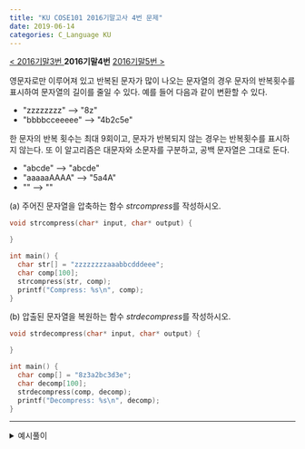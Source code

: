 ```yaml
---
title: "KU COSE101 2016기말고사 4번 문제"
date: 2019-06-14
categories: C_Language KU
---
```


[< 2016기말3번 ](https://detegice.github.io/COSE101-2016Final-Pro3)
 **2016기말4번** 
[ 2016기말5번 >](https://detegice.github.io/COSE101-2016Final-Pro5)

영문자로만 이루어져 있고 반복된 문자가 많이 나오는 문자열의 경우 문자의 반복횟수를 표시하여 문자열의 길이를 줄일 수 있다.
예를 들어 다음과 같이 변환할 수 있다.

- "zzzzzzzz" --> "8z"
- "bbbbcceeeee" --> "4b2c5e"

한 문자의 반복 횟수는 최대 9회이고, 문자가 반복되지 않는 경우는 반복횟수를 표시하지 않는다.
또 이 알고리즘은 대문자와 소문자를 구분하고, 공백 문자열은 그대로 둔다.

- "abcde" --> "abcde"
- "aaaaaAAAA" --> "5a4A"
- "" --> ""

(a) 주어진 문자열을 압축하는 함수 *strcompress*를 작성하시오.
~~~c
void strcompress(char* input, char* output) {

}

int main() {
  char str[] = "zzzzzzzzaaabbcdddeee";
  char comp[100];
  strcompress(str, comp);
  printf("Compress: %s\n", comp);
}
~~~


(b) 압출된 문자열을 복원하는 함수 *strdecompress*를 작성하시오.
~~~c
void strdecompress(char* input, char* output) {

}

int main() {
  char comp[] = "8z3a2bc3d3e";
  char decomp[100];
  strdecompress(comp, decomp);
  printf("Decompress: %s\n", decomp);
}
~~~

***

<details><summary>예시풀이</summary>
  
{% highlight c %}
#include<stdio.h>
#include<stdlib.h>
#include<string.h>

void strcompress(char* input, char* output) {
	int len = strlen(input);
	int cnt = 1;
	int p = 0,i;
	
	for(i=1 ; i<len ; i++){
		if(input[i] != input[i-1]){
			if(cnt>1) output[p++] = cnt+'0';
			output[p++] = input[i];
			cnt = 1;
		}
		else{
			cnt++;
		}
	}
}

void strdecompress(char* input, char* output) {
	int len = strlen(input);
	int p = 0, i, j;
	for(i=0 ; i<len ; i++){
		if(input[i] >= '2' && input[i] <= '9'){
			for(j=0 ; j<input[i]-'0'-1 ; j++){
				output[p++] = input[i+1];
			}
		}
		else{
			output[p++] = input[i];
		}
	}
}

int main() {
	char str[] = "zzzzzzzzaaabbcdddeee";
	char comp[100];
	char decomp[100];
	strcompress(str, comp);
	printf("Compress: %s\n", comp);
	strdecompress(comp, decomp);
	printf("Decompress: %s\n", decomp);
}
{% endhighlight %}
  
</details>
